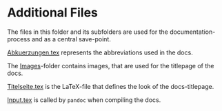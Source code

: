 # Additional Files

The files in this folder and its subfolders are used for the documentation-process and as a central save-point.

[Abkuerzungen.tex](Abkuerzungen.tex) represents the abbreviations used in the docs.

The [Images](Images)-folder contains images, that are used for the titlepage of the docs.

[Titelseite.tex](Titelseite.tex) is the LaTeX-file that defines the look of the docs-titlepage.

[Input.tex](Input.tex) is called by `pandoc` when compiling the docs.